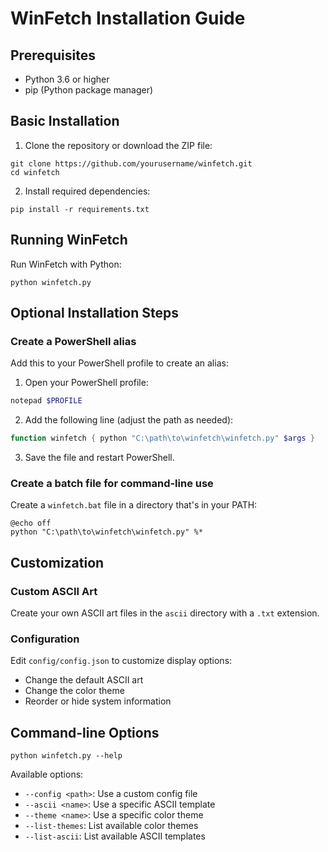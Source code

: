 # WinFetch Installation Guide

## Prerequisites
- Python 3.6 or higher
- pip (Python package manager)

## Basic Installation

1. Clone the repository or download the ZIP file:
```
git clone https://github.com/yourusername/winfetch.git
cd winfetch
```

2. Install required dependencies:
```
pip install -r requirements.txt
```

## Running WinFetch

Run WinFetch with Python:
```
python winfetch.py
```

## Optional Installation Steps

### Create a PowerShell alias

Add this to your PowerShell profile to create an alias:

1. Open your PowerShell profile:
```powershell
notepad $PROFILE
```

2. Add the following line (adjust the path as needed):
```powershell
function winfetch { python "C:\path\to\winfetch\winfetch.py" $args }
```

3. Save the file and restart PowerShell.

### Create a batch file for command-line use

Create a `winfetch.bat` file in a directory that's in your PATH:

```batch
@echo off
python "C:\path\to\winfetch\winfetch.py" %*
```

## Customization

### Custom ASCII Art

Create your own ASCII art files in the `ascii` directory with a `.txt` extension.

### Configuration

Edit `config/config.json` to customize display options:

- Change the default ASCII art
- Change the color theme
- Reorder or hide system information

## Command-line Options

```
python winfetch.py --help
```

Available options:
- `--config <path>`: Use a custom config file
- `--ascii <name>`: Use a specific ASCII template
- `--theme <name>`: Use a specific color theme
- `--list-themes`: List available color themes
- `--list-ascii`: List available ASCII templates 